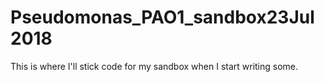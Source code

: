 # Pseudomonas_PAO1_sandbox23Jul2018

This is where I'll stick code for my sandbox when I start writing some.

